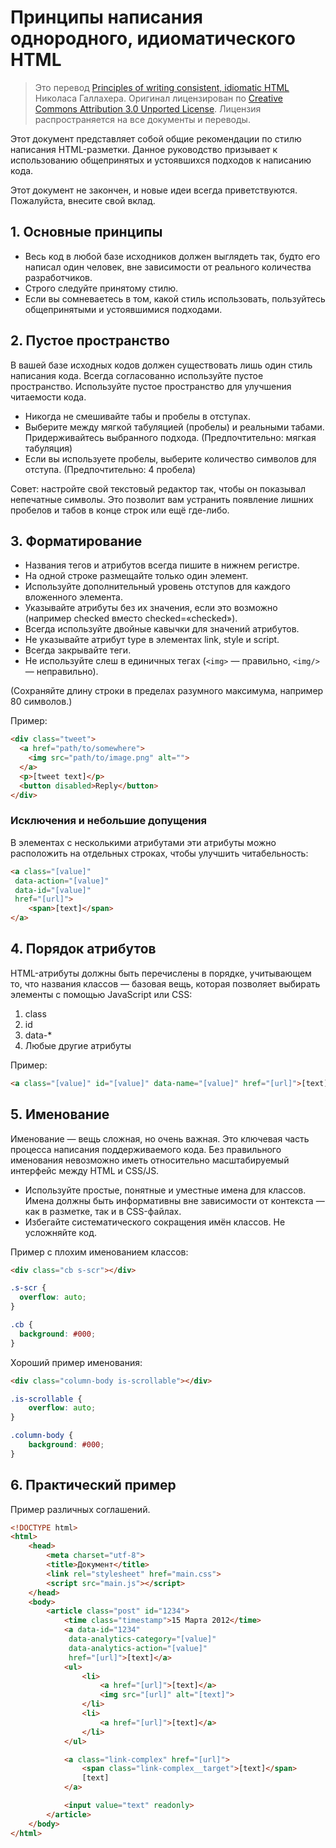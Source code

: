 # Принципы написания однородного, идиоматического HTML

> Это перевод [Principles of writing consistent, idiomatic HTML](https://github.com/necolas/idiomatic-html) Николаса Галлахера. Оригинал лицензирован по [Creative Commons Attribution 3.0 Unported License](http://creativecommons.org/licenses/by/3.0/). Лицензия распространяется на все документы и переводы.

Этот документ представляет собой общие рекомендации по стилю написания HTML-разметки. Данное руководство призывает к использованию общепринятых и устоявшихся подходов к написанию кода.

Этот документ не закончен, и новые идеи всегда приветствуются. Пожалуйста, внесите свой вклад.

## 1. Основные принципы

* Весь код в любой базе исходников должен выглядеть так, будто его написал один человек, вне зависимости от реального количества разработчиков.
* Строго следуйте принятому стилю.
* Если вы сомневаетесь в том, какой стиль использовать, пользуйтесь общепринятыми и устоявшимися подходами.

## 2. Пустое пространство

В вашей базе исходных кодов должен существовать лишь один стиль написания кода. Всегда согласованно используйте пустое пространство. Используйте пустое пространство для улучшения читаемости кода.

* Никогда не смешивайте табы и пробелы в отступах.
* Выберите между мягкой табуляцией (пробелы) и реальными табами. Придерживайтесь выбранного подхода. (Предпочтительно: мягкая табуляция)
* Если вы используете пробелы, выберите количество символов для отступа. (Предпочтительно: 4 пробела)

Совет: настройте свой текстовый редактор так, чтобы он показывал непечатные символы. Это позволит вам устранить появление лишних пробелов и табов в конце строк или ещё где-либо.

## 3. Форматирование

* Названия тегов и атрибутов всегда пишите в нижнем регистре.
* На одной строке размещайте только один элемент.
* Используйте дополнительный уровень отступов для каждого вложенного элемента.
* Указывайте атрибуты без их значения, если это возможно (например checked вместо checked=«checked»).
* Всегда используйте двойные кавычки для значений атрибутов.
* Не указывайте атрибут type в элементах link, style и script.
* Всегда закрывайте теги.
* Не используйте слеш в единичных тегах (`<img>` — правильно, `<img/>` — неправильно).

(Сохраняйте длину строки в пределах разумного максимума, например 80 символов.)

Пример:

```html
<div class="tweet">
  <a href="path/to/somewhere">
    <img src="path/to/image.png" alt="">
  </a>
  <p>[tweet text]</p>
  <button disabled>Reply</button>
</div>
```

### Исключения и небольшие допущения

В элементах с несколькими атрибутами эти атрибуты можно расположить на отдельных строках, чтобы улучшить читабельность:

```html
<a class="[value]"
 data-action="[value]"
 data-id="[value]"
 href="[url]">
    <span>[text]</span>
</a>
```

## 4. Порядок атрибутов

HTML-атрибуты должны быть перечислены в порядке, учитывающем то, что названия классов — базовая вещь, которая позволяет выбирать элементы с помощью JavaScript или CSS:

1. class
2. id
3. data-*
4. Любые другие атрибуты

Пример:

```html
<a class="[value]" id="[value]" data-name="[value]" href="[url]">[text]</a>
```

## 5. Именование

Именование — вещь сложная, но очень важная. Это ключевая часть процесса написания поддерживаемого кода. Без правильного именования невозможно иметь относительно масштабируемый интерфейс между HTML и CSS/JS.

* Используйте простые, понятные и уместные имена для классов. Имена должны быть информативны вне зависимости от контекста — как в разметке, так и в CSS-файлах.
* Избегайте систематического сокращения имён классов. Не усложняйте код.

Пример с плохим именованием классов:

```html
<div class="cb s-scr"></div>
```

```css
.s-scr {
  overflow: auto;
}

.cb {
  background: #000;
}
```

Хороший пример именования:

```html
<div class="column-body is-scrollable"></div>
```

```css
.is-scrollable {
    overflow: auto;
}

.column-body {
    background: #000;
}
```

## 6. Практический пример

Пример различных соглашений.

```html
<!DOCTYPE html>
<html>
    <head>
        <meta charset="utf-8">
        <title>Документ</title>
        <link rel="stylesheet" href="main.css">
        <script src="main.js"></script>
    </head>
    <body>
        <article class="post" id="1234">
            <time class="timestamp">15 Марта 2012</time>
            <a data-id="1234"
             data-analytics-category="[value]"
             data-analytics-action="[value]"
             href="[url]">[text]</a>
            <ul>
                <li>
                    <a href="[url]">[text]</a>
                    <img src="[url]" alt="[text]">
                </li>
                <li>
                    <a href="[url]">[text]</a>
                </li>
            </ul>

            <a class="link-complex" href="[url]">
                <span class="link-complex__target">[text]</span>
                [text]
            </a>

            <input value="text" readonly>
        </article>
    </body>
</html>
```
